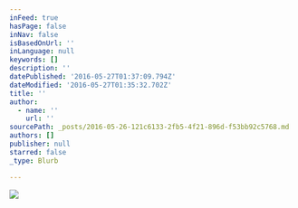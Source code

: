 ```yaml
---
inFeed: true
hasPage: false
inNav: false
isBasedOnUrl: ''
inLanguage: null
keywords: []
description: ''
datePublished: '2016-05-27T01:37:09.794Z'
dateModified: '2016-05-27T01:35:32.702Z'
title: ''
author:
  - name: ''
    url: ''
sourcePath: _posts/2016-05-26-121c6133-2fb5-4f21-896d-f53bb92c5768.md
authors: []
publisher: null
starred: false
_type: Blurb

---
```

![](https://the-grid-user-content.s3-us-west-2.amazonaws.com/6b5764d0-179c-4cb5-a98d-a94b5788a338.jpg)
